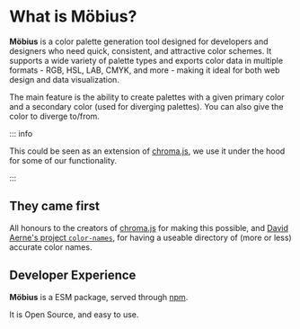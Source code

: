 # What is Möbius?

**Möbius** is a color palette generation tool designed for developers and designers who need quick, consistent, and attractive color schemes. It supports a wide variety of palette types and exports color data in multiple formats - RGB, HSL, LAB, CMYK, and more - making it ideal for both web design and data visualization.

The main feature is the ability to create palettes with a given primary color and a secondary color (used for diverging palettes). You can also give the color to diverge to/from.

::: info

This could be seen as an extension of [chroma.js](https://gka.github.io/chroma.js/), we use it under the hood for some of our functionality.

:::

## They came first

All honours to the creators of [chroma.js](https://gka.github.io/chroma.js/) for making this possible, and [David Aerne's project `color-names`](https://github.com/meodai/color-names), for having a useable directory of (more or less) accurate color names.

## Developer Experience

**Möbius** is a ESM package, served through
[npm](https://www.npmjs.com/).

It is Open Source, and easy to use.
